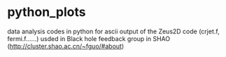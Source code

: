 # python_plots
data analysis codes in python for ascii output of the Zeus2D code (crjet.f, fermi.f......) usded in Black hole feedback group in SHAO (http://cluster.shao.ac.cn/~fguo/#about)
